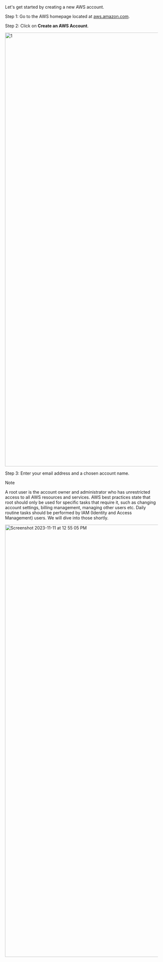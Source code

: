 Let's get started by creating a new AWS account.

Step 1: Go to the AWS homepage located at [aws.amazon.com](aws.amazon.com).

Step 2: Click on **Create an AWS Account**.

<img width="1430" alt="1" src="https://github.com/AhilyaK/aws-docs/assets/26397706/53906935-193e-407a-845b-71c79c801c62">


Step 3: Enter your email address and a chosen account name. 

> [!NOTE]
A root user is the account owner and administrator who has unrestricted access to all AWS resources and services. AWS best practices state that root should only be used for specific tasks that require it, such as changing account settings, billing management, managing other users etc. Daily routine tasks should be performed by IAM (Identity and Access Management) users. We will dive into those shortly. 

<img width="1425" alt="Screenshot 2023-11-11 at 12 55 05 PM" src="https://github.com/AhilyaK/aws-docs/assets/26397706/7976953c-7a31-4241-898c-c71905e65140">
